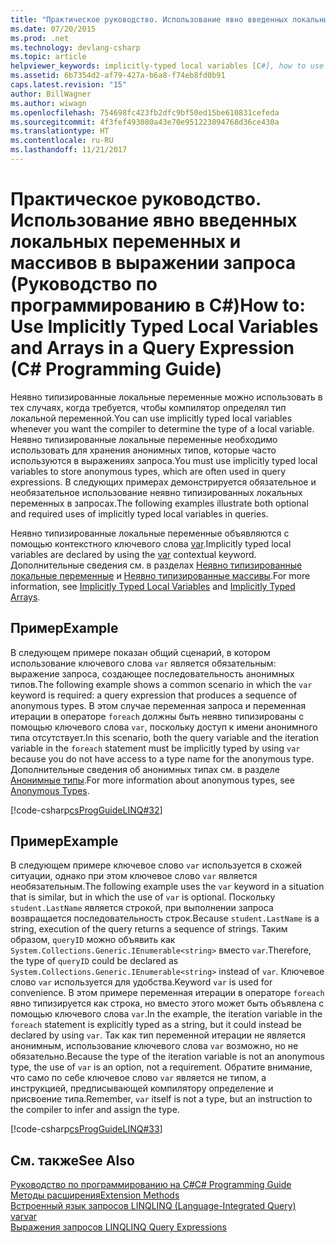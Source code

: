 ```yaml
---
title: "Практическое руководство. Использование явно введенных локальных переменных и массивов в выражении запроса (Руководство по программированию в C#)"
ms.date: 07/20/2015
ms.prod: .net
ms.technology: devlang-csharp
ms.topic: article
helpviewer_keywords: implicitly-typed local variables [C#], how to use
ms.assetid: 6b7354d2-af79-427a-b6a8-f74eb8fd0b91
caps.latest.revision: "15"
author: BillWagner
ms.author: wiwagn
ms.openlocfilehash: 754698fc423fb2dfc9bf50ed15be610831cefeda
ms.sourcegitcommit: 4f3fef493080a43e70e951223894768d36ce430a
ms.translationtype: HT
ms.contentlocale: ru-RU
ms.lasthandoff: 11/21/2017
---
```

# <a name="how-to-use-implicitly-typed-local-variables-and-arrays-in-a-query-expression-c-programming-guide"></a><span data-ttu-id="5fc50-102">Практическое руководство. Использование явно введенных локальных переменных и массивов в выражении запроса (Руководство по программированию в C#)</span><span class="sxs-lookup"><span data-stu-id="5fc50-102">How to: Use Implicitly Typed Local Variables and Arrays in a Query Expression (C# Programming Guide)</span></span>
<span data-ttu-id="5fc50-103">Неявно типизированные локальные переменные можно использовать в тех случаях, когда требуется, чтобы компилятор определял тип локальной переменной.</span><span class="sxs-lookup"><span data-stu-id="5fc50-103">You can use implicitly typed local variables whenever you want the compiler to determine the type of a local variable.</span></span> <span data-ttu-id="5fc50-104">Неявно типизированные локальные переменные необходимо использовать для хранения анонимных типов, которые часто используются в выражениях запроса.</span><span class="sxs-lookup"><span data-stu-id="5fc50-104">You must use implicitly typed local variables to store anonymous types, which are often used in query expressions.</span></span> <span data-ttu-id="5fc50-105">В следующих примерах демонстрируется обязательное и необязательное использование неявно типизированных локальных переменных в запросах.</span><span class="sxs-lookup"><span data-stu-id="5fc50-105">The following examples illustrate both optional and required uses of implicitly typed local variables in queries.</span></span>  
  
 <span data-ttu-id="5fc50-106">Неявно типизированные локальные переменные объявляются с помощью контекстного ключевого слова [var](../../../csharp/language-reference/keywords/var.md).</span><span class="sxs-lookup"><span data-stu-id="5fc50-106">Implicitly typed local variables are declared by using the [var](../../../csharp/language-reference/keywords/var.md) contextual keyword.</span></span> <span data-ttu-id="5fc50-107">Дополнительные сведения см. в разделах [Неявно типизированные локальные переменные](../../../csharp/programming-guide/classes-and-structs/implicitly-typed-local-variables.md) и [Неявно типизированные массивы](../../../csharp/programming-guide/arrays/implicitly-typed-arrays.md).</span><span class="sxs-lookup"><span data-stu-id="5fc50-107">For more information, see [Implicitly Typed Local Variables](../../../csharp/programming-guide/classes-and-structs/implicitly-typed-local-variables.md) and [Implicitly Typed Arrays](../../../csharp/programming-guide/arrays/implicitly-typed-arrays.md).</span></span>  
  
## <a name="example"></a><span data-ttu-id="5fc50-108">Пример</span><span class="sxs-lookup"><span data-stu-id="5fc50-108">Example</span></span>  
 <span data-ttu-id="5fc50-109">В следующем примере показан общий сценарий, в котором использование ключевого слова `var` является обязательным: выражение запроса, создающее последовательность анонимных типов.</span><span class="sxs-lookup"><span data-stu-id="5fc50-109">The following example shows a common scenario in which the `var` keyword is required: a query expression that produces a sequence of anonymous types.</span></span> <span data-ttu-id="5fc50-110">В этом случае переменная запроса и переменная итерации в операторе `foreach` должны быть неявно типизированы с помощью ключевого слова `var`, поскольку доступ к имени анонимного типа отсутствует.</span><span class="sxs-lookup"><span data-stu-id="5fc50-110">In this scenario, both the query variable and the iteration variable in the `foreach` statement must be implicitly typed by using `var` because you do not have access to a type name for the anonymous type.</span></span> <span data-ttu-id="5fc50-111">Дополнительные сведения об анонимных типах см. в разделе [Анонимные типы](../../../csharp/programming-guide/classes-and-structs/anonymous-types.md).</span><span class="sxs-lookup"><span data-stu-id="5fc50-111">For more information about anonymous types, see [Anonymous Types](../../../csharp/programming-guide/classes-and-structs/anonymous-types.md).</span></span>  
  
 [!code-csharp[csProgGuideLINQ#32](../../../csharp/programming-guide/arrays/codesnippet/CSharp/how-to-use-implicitly-typed-local-variables-and-arrays-in-a-query-expression_1.cs)]  
  
## <a name="example"></a><span data-ttu-id="5fc50-112">Пример</span><span class="sxs-lookup"><span data-stu-id="5fc50-112">Example</span></span>  
 <span data-ttu-id="5fc50-113">В следующем примере ключевое слово `var` используется в схожей ситуации, однако при этом ключевое слово `var` является необязательным.</span><span class="sxs-lookup"><span data-stu-id="5fc50-113">The following example uses the `var` keyword in a situation that is similar, but in which the use of `var` is optional.</span></span> <span data-ttu-id="5fc50-114">Поскольку `student.LastName` является строкой, при выполнении запроса возвращается последовательность строк.</span><span class="sxs-lookup"><span data-stu-id="5fc50-114">Because `student.LastName` is a string, execution of the query returns a sequence of strings.</span></span> <span data-ttu-id="5fc50-115">Таким образом, `queryID` можно объявить как `System.Collections.Generic.IEnumerable<string>` вместо `var`.</span><span class="sxs-lookup"><span data-stu-id="5fc50-115">Therefore, the type of `queryID` could be declared as `System.Collections.Generic.IEnumerable<string>` instead of `var`.</span></span> <span data-ttu-id="5fc50-116">Ключевое слово `var` используется для удобства.</span><span class="sxs-lookup"><span data-stu-id="5fc50-116">Keyword `var` is used for convenience.</span></span> <span data-ttu-id="5fc50-117">В этом примере переменная итерации в операторе `foreach` явно типизируется как строка, но вместо этого может быть объявлена с помощью ключевого слова `var`.</span><span class="sxs-lookup"><span data-stu-id="5fc50-117">In the example, the iteration variable in the `foreach` statement is explicitly typed as a string, but it could instead be declared by using `var`.</span></span> <span data-ttu-id="5fc50-118">Так как тип переменной итерации не является анонимным, использование ключевого слова `var` возможно, но не обязательно.</span><span class="sxs-lookup"><span data-stu-id="5fc50-118">Because the type of the iteration variable is not an anonymous type, the use of `var` is an option, not a requirement.</span></span> <span data-ttu-id="5fc50-119">Обратите внимание, что само по себе ключевое слово `var` является не типом, а инструкцией, предписывающей компилятору определение и присвоение типа.</span><span class="sxs-lookup"><span data-stu-id="5fc50-119">Remember, `var` itself is not a type, but an instruction to the compiler to infer and assign the type.</span></span>  
  
 [!code-csharp[csProgGuideLINQ#33](../../../csharp/programming-guide/arrays/codesnippet/CSharp/how-to-use-implicitly-typed-local-variables-and-arrays-in-a-query-expression_2.cs)]  
  
## <a name="see-also"></a><span data-ttu-id="5fc50-120">См. также</span><span class="sxs-lookup"><span data-stu-id="5fc50-120">See Also</span></span>  
 [<span data-ttu-id="5fc50-121">Руководство по программированию на C#</span><span class="sxs-lookup"><span data-stu-id="5fc50-121">C# Programming Guide</span></span>](../../../csharp/programming-guide/index.md)  
 [<span data-ttu-id="5fc50-122">Методы расширения</span><span class="sxs-lookup"><span data-stu-id="5fc50-122">Extension Methods</span></span>](../../../csharp/programming-guide/classes-and-structs/extension-methods.md)  
 [<span data-ttu-id="5fc50-123">Встроенный язык запросов LINQ</span><span class="sxs-lookup"><span data-stu-id="5fc50-123">LINQ (Language-Integrated Query)</span></span>](http://msdn.microsoft.com/library/a73c4aec-5d15-4e98-b962-1274021ea93d)  
 [<span data-ttu-id="5fc50-124">var</span><span class="sxs-lookup"><span data-stu-id="5fc50-124">var</span></span>](../../../csharp/language-reference/keywords/var.md)  
 [<span data-ttu-id="5fc50-125">Выражения запросов LINQ</span><span class="sxs-lookup"><span data-stu-id="5fc50-125">LINQ Query Expressions</span></span>](../../../csharp/programming-guide/linq-query-expressions/index.md)

